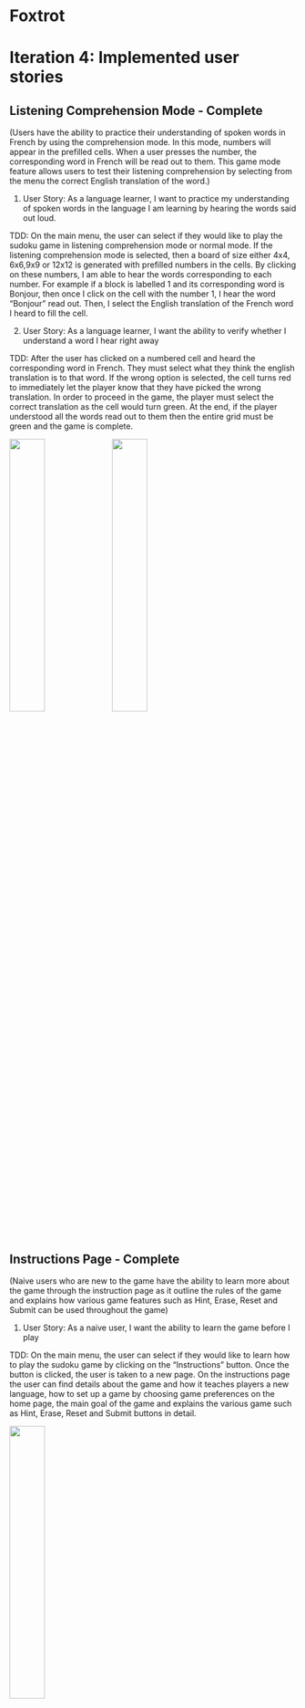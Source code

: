 # Foxtrot


# Iteration 4: Implemented user stories



## Listening Comprehension Mode -  Complete

(Users have the ability to practice their  understanding of spoken words in French by using the comprehension mode. In this mode, numbers will appear in the prefilled cells. When a user presses the number, the corresponding word in French will be read out to them. This game mode feature allows users to test their listening comprehension by selecting from the menu the correct English translation of the word.)

1. User Story: As a language learner,  I want to practice my understanding of spoken words in the language I am learning by hearing the words said out loud.

TDD: On the main menu, the user can select if they would like to play the sudoku game in listening comprehension mode or normal mode. If the listening comprehension mode is selected, then a board of size either 4x4, 6x6,9x9 or 12x12 is generated with prefilled numbers in the cells. By clicking on these numbers, I am able to hear the words corresponding to each number. For example if a block is labelled 1 and its corresponding word is Bonjour, then once I click on the cell with the number 1, I hear the word “Bonjour” read out. Then, I select the English translation of the French word I heard to fill the cell.


2. User Story: As a language learner,  I want the ability to verify whether I understand a word I hear right away

TDD: After the user has clicked on a numbered cell and heard the corresponding word in French. They must select what they think the english translation is to that word. If the wrong option is selected, the cell turns red to immediately let the player know that they have picked the wrong translation. In order to proceed in the game, the player must select the correct translation as the cell would turn green. At the end, if the player understood all the words read out to them then the entire grid must be green and the game is complete.

<p float="left">
<img src="/img/por_lc.png" width="35%" />
<img src="/img/land_lc.png" width="35%" />
</p>

<br>

## Instructions Page -  Complete

(Naive users who are new to the game have the ability to learn more about the game through the instruction page as it outline the rules of the game and explains how various game features such as Hint, Erase, Reset and Submit can be used throughout the game)

1. User Story: As a naive user, I want the ability to learn the game before I play

TDD: On the main menu, the user can select if they would like to learn how to play the sudoku game by clicking on the “Instructions” button. Once the button is clicked, the user is taken to a new page. On the instructions page the user can find details about the game and how it teaches players a new language, how to set up a game by choosing game preferences on the home page, the main goal of the game and explains the various game such as Hint, Erase, Reset and Submit buttons in detail.

<p float="left">
<img src="/img/instructionsFinal.png" width="35%" />
</p>

<br>



## Different Sudoku Grid Sizes: Complete

(Board sizes 4x4, 6x6, 9x9 and 12x12 are being supported in our current working game. These board sizes are separated by levels of difficulty, with 4x4 and 6x6 being level Easy, 9x9 being level Medium and 12x12 being level Hard)

1. User Story: As a language teacher, I want to personalize the game for my students based on their level of understanding and to meet their language learning goals without making the game unnecessarily difficult or easy.

TDD: As soon as the app is opened the user can pick the level of difficulty they would like to play with. Each level corresponds to a grid size, for example an Easy level would be of grid size 4x4, Medium is grid size 6x6 and Difficult is grid size 9x9 and Extra difficult to 12x12.

2. User Story:  As a language learner who is an expert in Sudoku, I would like to play in a challenging mode which has a grid size of 12x12 so I can learn many new words and enjoy the game.

TDD: On the menu page, the user can select the level of difficulty they would like to play with and there is an option to play on a 12x12 board for an extra challenge. Once the user selects that option, a 12x12 board is generated on the screen with 12 corresponding word pairs.

<p float="left">
<img src="/img/porFinal_six.png" width="33%" />
<img src="/img/porFinal_ninexnine.png" width="33%" />
<img src="/img/landFinal_twelvextwelve.png" width="33%" />
</p>

<br>

## Different Devices: Complete
(Portrait and Landscape orientations of a phone are being supported in our current working game. In addition, the game can be played on a Tablet as the landscape and portrait orientations of a tablet are also being supported)
1. User Story: As someone who wants to learn new vocabulary, I prefer playing the language learning Sudoku game on a bigger screen to better view the contents such as longer words and enhance my gameplay experience.

TDD: Sudoku game users have the ability to play the game on devices with larger screens such as Ipad/Tablet. When the app is initially opened it detects the type of device being used and adjusts accordingly to fit the different screen sizes and displays the sudoku board and buttons in a responsive and organized manner.


<p float="left">
<img src="/img/tablet_landFinal.png" width="33%" />
<img src="/img/tablet_porFinal.png" width="33%" />
</p>

<br>

2. User Story:  As someone who uses public transport regularly, I want to be able to play the Sudoku game in landscape mode to better read longer words without compromising on the functionally of the game

TDD: When the user rotates the screen from portrait to landscape mode, the app detects the change internally and adjusts the app features accordingly. The landscape view allows for longer words to be visible in larger fonts and thus the Sudoku board is placed to one side of the screen to broaden the cells in the boards to showcase the longer words. The gameplay buttons are placed parallel to the sudoku board so that the user can easily click on a button and add words to the board. The core functionality of the game remains the same regardless of portrait or landscape mode.

<p float="left">
<img src="/img/landscape12x12.png" width="33%" />
</p>


<p float="left">
<img src="/img/portraitPhoneHome.png" width="33%" />
<img src="/img/landscapePhoneHome.png" width="33%" />
</p>
<br>

## Hint, Erase, Stopwatch  and Reset  Functionality - Complete

(Users have the ability to get hints if they are stuck; Erase a word if they wish to remove a specific word from the board; Reset the entire board to its initial state by removing all their edits to board)
1. User Story:  As someone who is learning to play sudoku, I would like to have a feature that helps me when I am stuck.

TDD: If a player is stuck in the game and would like to get assistance, the hint button at the bottom of the board would tell the user where a specific word on the board should be placed. This would allow the player to continue playing the game and notice patterns to learn the game

2. User Story: As a sudoku game player, I want the ability to remove a word I placed on the board.

TDD: If a player places a word on the board by mistake or if they wish to remove a word from the board, they have the ability to select that specific cell and click on the Erase button at the bottom of the screen. Once they click the Erase button, the word is removed from the board and that cell becomes empty.

3. User Story:  As a player, I want the ability to clear the whole sudoku board so that I can start again.

TDD: If a player wishes to start the game again on the same board, they have the ability to remove all the words they previously added to the board by clicking the Restart button. Once a user clicks the Restart button, all their prior edits to the board are removed and the initially generated board is shown.

3. User Story:  As a sudoku player, I want the ability to track how long it takes me to finish a game of sudoku successfully

TDD: There is a timer built in the Sudoku application that starts as soon as a selected board is generated and is only stopped once the user submits their response.

<p float="left">
<img src="/img/allBoardButtons.png" width="33%" />
</p>
<br>


## Color Coordinate Board Organization - Complete

1. As a sudoku game player I want an easy to understand color coordinated board that makes it easier to view the inner subdivided boxes of the grid.

- As soon as the game begins, a clear board is displayed to the user with words and a submit button. The teal color is used to outline the inner subdivided boxes of the grid which in this case is the 2x2 block.

<p float="left">
<img src="/img/main_submit.png" width="33%" />
</p> 
<br>

2. As a sudoku game player I want the Sudoku board to have a few words already added to the grid. These words should be distinct from the words I add to the board.

- The game begins with a few words on the board to guide the user. These words are bolded and gray in color and cannot be clicked on to alter the board. The words the user adds are blue in color and can be changed at any time.

<p float="left">
<img src="/img/addedword.png" width="33%" />
</p>
<br>

## Sudoku Solution Verification - Complete 

3. As a sudoku game player I want the ability to verify if my answers were correct after completing the board.

- Once all the cells on the board have been filled, the user can select the submit button which will validate their response. A message letting the user know if their status is visible as either Correct or incorrect.

<p float="left">
<img src="/img/correct_sol.png" width="33%" />
<img src="/img/incorrectsol.png" width="33%" />
</p>
<br>

## Hint Functionality- Complete

2.  As a novice user, I want hints for words that I don't know, so that I can still progress through the game.

- When a user gets stuck, tapping on the hint button will randomly the correct answer to a random cell.

<p float="left">
<img src="/img/hintExample.png" width="38%" />
</p>

## Highlight Selected cell - Complete

1.  As a novice user, the user interface user interface an easy-to-use, so that I don't get frustrated while playing.

- When a user plays the game, pressing on the grid will highlight it, and tapping on the word will place that word into the grid.

<p float="left">
<img src="/img/initialBoard.jpg" width="33%" />
<img src="/img/onInsert_initial.jpg" width="33%" /> 
<img src="/img/onInsert_done.jpg" width="33%" />
</p>

- When a user plays the game, pressing on the grid will highlight it, and then pressing the erase button will remove the word from that grid.

<p float="left">
<img src="/img/highlightCell.png" width="38%"  />
</p>


## Different devices and various grid sizes - Complete

1. As someone who wants to learn new vocabulary, I prefer playing the language learning Sudoku game on a bigger screen to better view the contents such as longer words and enhance my gameplay experience.

- Sudoku game users have the ability to play the game on devices with larger screens such as Ipad/Tablet. When the app is initially opened it detects the type of device being used and adjusts accordingly to fit the different screen sizes and displays the sudoku board and buttons in a responsive and organized manner.

<p float="left">
<img src="/img/9x9gridboard.PNG" width="33%" />
</p>
<br>

2. As someone who uses public transport regularly, I want to be able to play the Sudoku game in landscape mode to better read longer words without compromising on the functionally of the game

- When the user rotates the screen from portrait to landscape mode, the app detects the change internally and adjusts the app features accordingly. The landscape view allows for longer words to be visible in larger fonts and thus the Sudoku board is placed to one side of the screen to broaden the cells in the boards to showcase the longer words. The gameplay buttons are placed parallel to the sudoku board so that the user can easily click on a button and add words to the board. The core functionality of the game remains the same regardless of portrait or landscape mode.
<p float="left">
<img src="/img/landscape-potrait.PNG" width="55%" />
</p>





